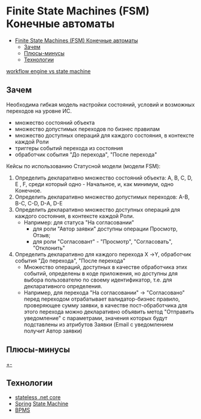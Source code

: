 # Finite State Machines (FSM) Конечные автоматы

- [Finite State Machines (FSM) Конечные автоматы](#finite-state-machines-fsm-конечные-автоматы)
	- [Зачем](#зачем)
	- [Плюсы-минусы](#плюсы-минусы)
	- [Технологии](#технологии)

[workflow engine vs state machine](https://workflowengine.io/blog/workflow-engine-vs-state-machine/)

## Зачем

Необходима гибкая модель настройки состояний, условий и возможных переходов на уровне ИС.

- множество состояний объекта
- множество допустимых переходов по бизнес правилам
- множество доступных операций для каждого состояния, в контексте каждой Роли
- триггеры событий перехода из состояния
- обработчик события "До перехода", "После перехода"

Кейсы по использованию Статусной модели (модели FSM):

1. Определить декларативно множество состояний объекта: A, B, C, D, E , F, среди который одно - Начальное, и, как минимум, одно Конечное.
2. Определить декларативно множество допустимых переходов: A-B, B-C, C-D, D-A, D-E
3. Определить декларативно множество доступных операций для каждого состояния, в контексте каждой Роли.
	- Например: для статуса "На согласовании"
    	- для роли "Автор заявки" доступны операции Просмотр, Отзыв; 
    	- для роли "Согласовант" - "Просмотр", "Согласовать", "Отклонить"
4. Определить декларативно для каждого перехода Х ->Y, обработчик события "До перехода", "После перехода"
   - Множество операций, доступных в качестве обработчика этих событий, определены в коде приложения, но доступны для выбора пользователю по своему идентификатор, т.е. для декларативного определения.
   - Например, для перехода "На согласовании" -> "Согласовано" перед переходом отрабатывает валидатор-бизнес правило, проверяющее сумму заявки, в качестве пост-обработчика для этого перехода можно декларативно объявить метод "Отправить уведомление" с параметрами, значения которых будут подставлены из атрибутов Заявки (Email с уведомлением получит Автор заявки)

## Плюсы-минусы

[+-](https://medium.datadriveninvestor.com/state-machine-design-pattern-why-how-example-through-spring-state-machine-part-1-f13872d68c2d)

## Технологии

- [stateless .net core](https://www.hanselman.com/blog/stateless-30-a-state-machine-library-for-net-core)
- [Spring](../../../technology/framework/java.spring.md) [State Machine](https://spring.io/projects/spring-statemachine)
- [BPMS](../../system.class/bpms.md)
